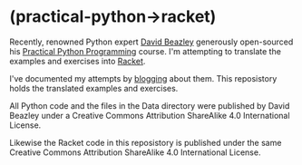 # (practical-python->racket)

Recently, renowned Python expert [David Beazley](http://www.dabeaz.com) generously open-sourced his [Practical Python Programming](https://dabeaz-course.github.io/practical-python/) course. I'm attempting to translate the examples and exercises into [Racket](https://racket-lang.org).

I've documented my attempts by [blogging](https://peterwawood.blogspot.com) about them. This reposistory holds the translated examples and exercises.

All Python code and the files in the Data directory were published by David Beazley under a Creative Commons Attribution ShareAlike 4.0 International License.

Likewise the Racket code in this reposistory is published under the same Creative Commons Attribution ShareAlike 4.0 International License.
